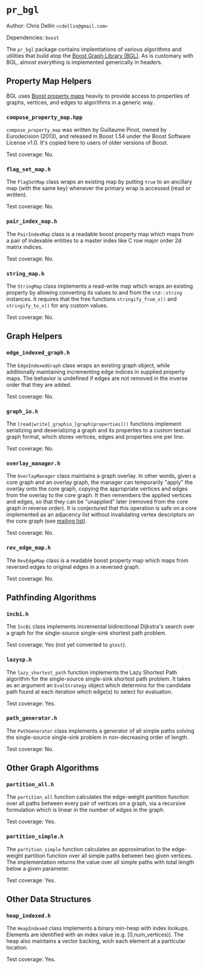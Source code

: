`pr_bgl`
========

Author: Chris Dellin `<cdellin@gmail.com>`

Dependencies: `boost`

The `pr_bgl` package contains implemtations of various algorithms and utilities that build atop the [Boost Graph Library (BGL)][bgl].  As is customary with BGL, almost everything is implemented generically in headers.

Property Map Helpers
--------------------

BGL uses [Boost property maps][property-map] heavily to provide access to properties of graphs, vertices, and edges to algorithms in a generic way.

### `compose_property_map.hpp`

`compose_property_map` was written by Guillaume Pinot, owned by Eurodecision (2013), and released in Boost 1.54 under the Boost Software License v1.0.  It's copied here to users of older versions of Boost.

Test coverage: No.

### `flag_set_map.h`

The `FlagSetMap` class wraps an existing map by putting `true` to an ancillary map (with the same key) whenever the primary wrap is accessed (read or written).

Test coverage: No.

### `pair_index_map.h`

The `PairIndexMap` class is a readable boost property map which maps from a pair of indexable entities to a master index like C row major order 2d matrix indices.

Test coverage: No.

### `string_map.h`

The `StringMap` class implements a read-write map which wraps an existing property by allowing converting its values to and from the `std::string` instances.  It requires that the free functions `stringify_from_x()` and `stringify_to_x()` for any custom values.

Test coverage: No.

Graph Helpers
-------------

### `edge_indexed_graph.h`

The `EdgeIndexedGraph` class wraps an existing graph object, while additionally maintaining incrementing edge indices in supplied property maps.  The behavior is undefined if edges are not removed in the inverse order that they are added.

Test coverage: No.

### `graph_io.h`

The `[read|write]_graphio_[graph|properties]()` functions implement serializing and deserializing a graph and its properties to a custom textual graph format, which stores vertices, edges and properties one per line.

Test coverage: No.

### `overlay_manager.h`

The `OverlayManager` class maintains a graph overlay.  In other words, given a core graph and an overlay graph, the manager can temporarily "apply" the overlay onto the core graph, copying the appropriate vertices and edges from the overlay to the core graph.  It then remembers the applied vertices and edges, so that they can be "unapplied" later (removed from the core graph in reverse order).  It is conjectured that this operation is safe on a core implemented as an adjacency list without invalidating vertex descriptors on the core graph (see [mailing list][bgl-list-remove]).

Test coverage: No.

### `rev_edge_map.h`

The `RevEdgeMap` class is a readable boost property map which maps from reversed edges to original edges in a reversed graph.

Test coverage: No.

Pathfinding Algorithms
----------------------

### `incbi.h`

The `IncBi` class implements incremental bidirectional
Dijkstra's search over a graph for the single-source
single-sink shortest path problem.

Test coverage: Yes (not yet converted to `gtest`).

### `lazysp.h`

The `lazy_shortest_path` function implements the Lazy Shortest Path algorithm for the single-source single-sink shortest path problem.  It takes as an argument an `EvalStrategy` object which determins for the candidate path found at each iteration which edge(s) to select for evaluation.

Test coverage: Yes.

### `path_generator.h`

The `PathGenerator` class implements a generator of all simple paths solving the single-source single-sink problem in non-decreasing order of length.

Test coverage: No.

Other Graph Algorithms
----------------------

### `partition_all.h`

The `partition_all` function calculates the edge-weight partition function over all paths between every pair of vertices on a graph, via a recursive formulation which is linear in the number of edges in the graph.  

Test coverage: Yes.

### `partition_simple.h`

The `partition_simple` function calculates an approximation to the edge-weight partition function over all simple paths between two given vertices.  The implementation returns the value over all simple paths with total length below a given parameter.

Test coverage: Yes.

Other Data Structures
---------------------

### `heap_indexed.h`

The `HeapIndexed` class implements a binary min-heap with index lookups.  Elements are identified with an index value (e.g. [0,num_vertices)).  The heap also maintains a vector backing, wich each element at a particular location.

Test coverage: Yes.

[bgl]: http://boost.org/doc/libs/release/libs/graph/
[property-map]: http://www.boost.org/doc/libs/1_59_0/libs/property_map/
[bgl-list-remove]: http://lists.boost.org/boost-users/2015/08/84850.php
